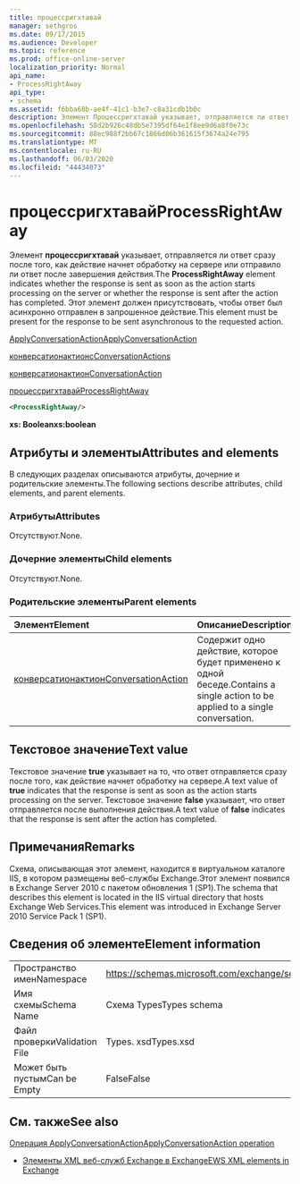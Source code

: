 ```yaml
---
title: процессригхтавай
manager: sethgros
ms.date: 09/17/2015
ms.audience: Developer
ms.topic: reference
ms.prod: office-online-server
localization_priority: Normal
api_name:
- ProcessRightAway
api_type:
- schema
ms.assetid: f6bba68b-ae4f-41c1-b3e7-c8a31cdb1b0c
description: Элемент Процессригхтавай указывает, отправляется ли ответ сразу после того, как действие начнет обработку на сервере или отправило ли ответ после завершения действия. Этот элемент должен присутствовать, чтобы ответ был асинхронно отправлен в запрошенное действие.
ms.openlocfilehash: 58d2b926c48db5e7395df64e1f8ee9d6a8f0e73c
ms.sourcegitcommit: 88ec988f2bb67c1866d06b361615f3674a24e795
ms.translationtype: MT
ms.contentlocale: ru-RU
ms.lasthandoff: 06/03/2020
ms.locfileid: "44434073"
---
```

# <a name="processrightaway"></a><span data-ttu-id="3d622-104">процессригхтавай</span><span class="sxs-lookup"><span data-stu-id="3d622-104">ProcessRightAway</span></span>

<span data-ttu-id="3d622-105">Элемент **процессригхтавай** указывает, отправляется ли ответ сразу после того, как действие начнет обработку на сервере или отправило ли ответ после завершения действия.</span><span class="sxs-lookup"><span data-stu-id="3d622-105">The **ProcessRightAway** element indicates whether the response is sent as soon as the action starts processing on the server or whether the response is sent after the action has completed.</span></span> <span data-ttu-id="3d622-106">Этот элемент должен присутствовать, чтобы ответ был асинхронно отправлен в запрошенное действие.</span><span class="sxs-lookup"><span data-stu-id="3d622-106">This element must be present for the response to be sent asynchronous to the requested action.</span></span> 
  
[<span data-ttu-id="3d622-107">ApplyConversationAction</span><span class="sxs-lookup"><span data-stu-id="3d622-107">ApplyConversationAction</span></span>](applyconversationaction.md)
  
[<span data-ttu-id="3d622-108">конверсатионактионс</span><span class="sxs-lookup"><span data-stu-id="3d622-108">ConversationActions</span></span>](conversationactions.md)
  
[<span data-ttu-id="3d622-109">конверсатионактион</span><span class="sxs-lookup"><span data-stu-id="3d622-109">ConversationAction</span></span>](conversationaction.md)
  
[<span data-ttu-id="3d622-110">процессригхтавай</span><span class="sxs-lookup"><span data-stu-id="3d622-110">ProcessRightAway</span></span>](processrightaway.md)
  
```XML
<ProcessRightAway/>
```

 <span data-ttu-id="3d622-111">**xs: Boolean**</span><span class="sxs-lookup"><span data-stu-id="3d622-111">**xs:boolean**</span></span>
## <a name="attributes-and-elements"></a><span data-ttu-id="3d622-112">Атрибуты и элементы</span><span class="sxs-lookup"><span data-stu-id="3d622-112">Attributes and elements</span></span>

<span data-ttu-id="3d622-113">В следующих разделах описываются атрибуты, дочерние и родительские элементы.</span><span class="sxs-lookup"><span data-stu-id="3d622-113">The following sections describe attributes, child elements, and parent elements.</span></span>
  
### <a name="attributes"></a><span data-ttu-id="3d622-114">Атрибуты</span><span class="sxs-lookup"><span data-stu-id="3d622-114">Attributes</span></span>

<span data-ttu-id="3d622-115">Отсутствуют.</span><span class="sxs-lookup"><span data-stu-id="3d622-115">None.</span></span>
  
### <a name="child-elements"></a><span data-ttu-id="3d622-116">Дочерние элементы</span><span class="sxs-lookup"><span data-stu-id="3d622-116">Child elements</span></span>

<span data-ttu-id="3d622-117">Отсутствуют.</span><span class="sxs-lookup"><span data-stu-id="3d622-117">None.</span></span>
  
### <a name="parent-elements"></a><span data-ttu-id="3d622-118">Родительские элементы</span><span class="sxs-lookup"><span data-stu-id="3d622-118">Parent elements</span></span>

|<span data-ttu-id="3d622-119">**Элемент**</span><span class="sxs-lookup"><span data-stu-id="3d622-119">**Element**</span></span>|<span data-ttu-id="3d622-120">**Описание**</span><span class="sxs-lookup"><span data-stu-id="3d622-120">**Description**</span></span>|
|:-----|:-----|
|[<span data-ttu-id="3d622-121">конверсатионактион</span><span class="sxs-lookup"><span data-stu-id="3d622-121">ConversationAction</span></span>](conversationaction.md) <br/> |<span data-ttu-id="3d622-122">Содержит одно действие, которое будет применено к одной беседе.</span><span class="sxs-lookup"><span data-stu-id="3d622-122">Contains a single action to be applied to a single conversation.</span></span>  <br/> |
   
## <a name="text-value"></a><span data-ttu-id="3d622-123">Текстовое значение</span><span class="sxs-lookup"><span data-stu-id="3d622-123">Text value</span></span>

<span data-ttu-id="3d622-124">Текстовое значение **true** указывает на то, что ответ отправляется сразу после того, как действие начнет обработку на сервере.</span><span class="sxs-lookup"><span data-stu-id="3d622-124">A text value of **true** indicates that the response is sent as soon as the action starts processing on the server.</span></span> <span data-ttu-id="3d622-125">Текстовое значение **false** указывает, что ответ отправляется после выполнения действия.</span><span class="sxs-lookup"><span data-stu-id="3d622-125">A text value of **false** indicates that the response is sent after the action has completed.</span></span> 
  
## <a name="remarks"></a><span data-ttu-id="3d622-126">Примечания</span><span class="sxs-lookup"><span data-stu-id="3d622-126">Remarks</span></span>

<span data-ttu-id="3d622-127">Схема, описывающая этот элемент, находится в виртуальном каталоге IIS, в котором размещены веб-службы Exchange.Этот элемент появился в Exchange Server 2010 с пакетом обновления 1 (SP1).</span><span class="sxs-lookup"><span data-stu-id="3d622-127">The schema that describes this element is located in the IIS virtual directory that hosts Exchange Web Services.This element was introduced in Exchange Server 2010 Service Pack 1 (SP1).</span></span>
  
## <a name="element-information"></a><span data-ttu-id="3d622-128">Сведения об элементе</span><span class="sxs-lookup"><span data-stu-id="3d622-128">Element information</span></span>

|||
|:-----|:-----|
|<span data-ttu-id="3d622-129">Пространство имен</span><span class="sxs-lookup"><span data-stu-id="3d622-129">Namespace</span></span>  <br/> |https://schemas.microsoft.com/exchange/services/2006/types  <br/> |
|<span data-ttu-id="3d622-130">Имя схемы</span><span class="sxs-lookup"><span data-stu-id="3d622-130">Schema Name</span></span>  <br/> |<span data-ttu-id="3d622-131">Схема Types</span><span class="sxs-lookup"><span data-stu-id="3d622-131">Types schema</span></span>  <br/> |
|<span data-ttu-id="3d622-132">Файл проверки</span><span class="sxs-lookup"><span data-stu-id="3d622-132">Validation File</span></span>  <br/> |<span data-ttu-id="3d622-133">Types. xsd</span><span class="sxs-lookup"><span data-stu-id="3d622-133">Types.xsd</span></span>  <br/> |
|<span data-ttu-id="3d622-134">Может быть пустым</span><span class="sxs-lookup"><span data-stu-id="3d622-134">Can be Empty</span></span>  <br/> |<span data-ttu-id="3d622-135">False</span><span class="sxs-lookup"><span data-stu-id="3d622-135">False</span></span>  <br/> |
   
## <a name="see-also"></a><span data-ttu-id="3d622-136">См. также</span><span class="sxs-lookup"><span data-stu-id="3d622-136">See also</span></span>



[<span data-ttu-id="3d622-137">Операция ApplyConversationAction</span><span class="sxs-lookup"><span data-stu-id="3d622-137">ApplyConversationAction operation</span></span>](applyconversationaction-operation.md)


- [<span data-ttu-id="3d622-138">Элементы XML веб-служб Exchange в Exchange</span><span class="sxs-lookup"><span data-stu-id="3d622-138">EWS XML elements in Exchange</span></span>](ews-xml-elements-in-exchange.md)


